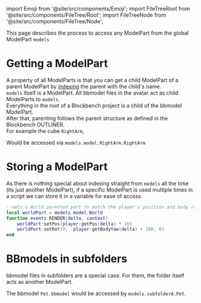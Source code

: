 import Emoji from '@site/src/components/Emoji';
import FileTreeRoot from '@site/src/components/FileTree/Root';
import FileTreeNode from '@site/src/components/FileTree/Node';

This page describes the process to access any ModelPart from the global ModelPart <code>models</code>

# Getting a ModelPart

A property of all ModelParts is that you can get a child ModelPart of a parent ModelPart by [indexing](../tutorials/Tables#generic-indexing) the parent with the child's name.<br/>
<code>models</code> itself is a ModelPart. All bbmodel files in the avatar act as child ModelParts to <code>models</code>.<br/>
Everything in the root of a Blockbench project is a child of the bbmodel ModelPart.<br/>
After that, parenting follows the parent structure as defined in the Blockbench OUTLINER.<br/>
For example the cube <Emoji icon="blockbench/cube"/> <code>RightArm</code>,<br/>

<FileTreeRoot>
  <FileTreeNode label="model.bbmodel" icon="file/bbmodel">
    <FileTreeNode label="Head" icon="blockbench/group">
      <FileTreeNode label="Head" icon="blockbench/cube"/>
      <FileTreeNode label="Head Layer" icon="blockbench/cube"/>
    </FileTreeNode>
    <FileTreeNode label="RightArm" icon="blockbench/group">
      <FileTreeNode label="RightArm" icon="blockbench/cube"/>
      <FileTreeNode label="RightArm Layer" icon="blockbench/cube"/>
    </FileTreeNode>
  </FileTreeNode>
</FileTreeRoot>

Would be accessed via <code>models.model.RightArm.RightArm</code>

# Storing a ModelPart

As there is nothing special about indexing straight from <code>models</code> all the time (its just another ModelPart), if a specific ModelPart is used multiple times in a script we can store it in a variable for ease of access.

```lua
--sets a World parented part to match the player's position and body rotation
local worldPart = models.model.World
function events.RENDER(delta, context)
    worldPart:setPos(player:getPos(delta) * 16)
    worldPart:setRot(0, -player:getBodyYaw(delta) + 180, 0)
end
```

# BBmodels in subfolders

bbmodel files in subfolders are a special case. For them, the folder itself acts as another ModelPart.<br/>

<FileTreeRoot>
  <FileTreeNode label="<avatar>" icon="file/folder">
    <FileTreeNode label="subfolderA" icon="file/folder">
    <FileTreeNode label="Pet.bbmodel" icon="file/bbmodel"/>
    <FileTreeNode label="bow.bbmodel" icon="file/bbmodel"/>
  </FileTreeNode>
  <FileTreeNode label="subfolderB" icon="file/folder">
    <FileTreeNode label="model.bbmodel" icon="file/bbmodel"/>
    <FileTreeNode label="bow.bbmodel" icon="file/bbmodel"/>
  </FileTreeNode>
  </FileTreeNode>
</FileTreeRoot>

The bbmodel <Emoji icon="file/bbmodel"/> <code>Pet.bbmodel</code> would be accessed by <code>models.subfolderA.Pet</code>.<br/>
